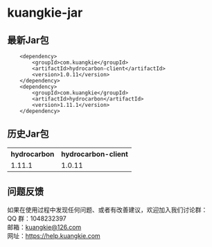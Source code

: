 # kuangkie-jar

## 最新Jar包
```
    <dependency>
		<groupId>com.kuangkie</groupId>
		<artifactId>hydrocarbon-client</artifactId>
		<version>1.0.11</version>
	</dependency>
	<dependency>
		<groupId>com.kuangkie</groupId>
		<artifactId>hydrocarbon</artifactId>
		<version>1.11.1</version>
	</dependency>

```
## 历史Jar包
<table>
<tr>
<th>hydrocarbon</th><th>hydrocarbon-client</th>
</tr>
<tr><td>1.11.1</td><td>1.0.11</td></tr>
</table>

## 问题反馈 
如果在使用过程中发现任何问题、或者有改善建议，欢迎加入我们讨论群：  
QQ 群：1048232397  
邮箱：kuangkie@126.com  
网址：https://help.kuangkie.com  
